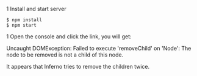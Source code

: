 1 Install and start server

```
$ npm install
$ npm start
```

1 Open the console and click the link, you will get:

  Uncaught DOMException: Failed to execute 'removeChild' on 'Node': The node to be removed is not a child of this node.

It appears that Inferno tries to remove the children twice.